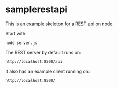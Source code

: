 samplerestapi
=============

This is an example skeleton for a REST api on node.

Start with:

``
node server.js
``

The REST server by default runs on:

``
http://localhost:8500/api
``

It also has an example client running on:

``
http://localhost:8500/
``
